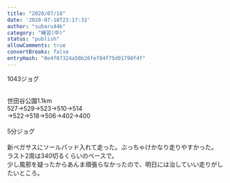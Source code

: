 ```yaml
---
title: "2020/07/18"
date: '2020-07-18T23:17:32'
author: "subaru44k"
category: "練習(中)"
status: "publish"
allowComments: true
convertBreaks: false
entryHash: "0e4f07324a50b26fef84f75d01790f4f"
---
```

1043ジョグ<div><br></div><div>世田谷公園1.1km</div><div>527→529→523→510→514</div><div>→522→518→506→402→400</div><div><br></div><div>5分ジョグ</div><div><br></div><div>新ペガサスにソールパッド入れて走った。ぶっちゃけかなり走りやすかった。</div><div>ラスト2周は340切るくらいのペースで。</div><div>少し風邪を疑ったからあんま頑張らなかったので、明日には治していい走りがしたいところ。</div>
